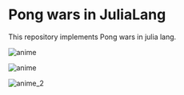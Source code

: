 # Pong wars in JuliaLang

This repository implements Pong wars in julia lang.

![anime](https://github.com/YusukeYugeta/PongWars_JuliaLang/assets/83435925/9f7387ce-afcc-4eb3-8a54-a5fc3951fcaf)

![anime](https://github.com/YusukeYugeta/PongWars_JuliaLang/assets/83435925/64669fba-0a06-4a74-b3eb-38c833d5d395)

![anime_2](https://github.com/YusukeYugeta/PongWars_JuliaLang/assets/83435925/456d7347-048a-4d92-a3ac-b99ae35abe4c)

